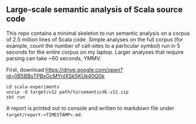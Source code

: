 ## Large-scale semantic analysis of Scala source code

This repo contains a minimal skeleton to run semantic analysis on
a corpus of 2.5 million lines of Scala code.
Simple analyses on the full corpus (for example, count the number of
call-sites to a particular symbol)
run in 5 seconds for the entire corpus on my laptop.
Larger analyses that require parsing can take ~60 seconds, YMMV.

First, download https://drive.google.com/open?id=0B5BBsTPBxGcMYnlXSk5KUk40Q0k

```
cd scala-experiments
unzip -d target/v12 path/to/semanticdb.v12.zip
sbt run
```
A report is printed out to console and written to markdown file under
`target/report-<TIMESTAMP>.md`.
